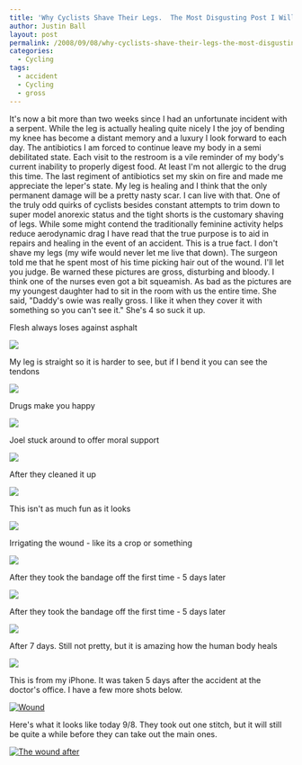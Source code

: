 ```yaml
---
title: 'Why Cyclists Shave Their Legs.  The Most Disgusting Post I Will Ever Make'
author: Justin Ball
layout: post
permalink: /2008/09/08/why-cyclists-shave-their-legs-the-most-disgusting-post-i-will-ever-make/
categories:
  - Cycling
tags:
  - accident
  - Cycling
  - gross
---
```



It's now a bit more than two weeks since I had an unfortunate incident with a serpent. While the leg is actually healing quite nicely I the joy of bending my knee has become a distant memory and a luxury I look forward to each day.
The antibiotics I am forced to continue leave my body in a semi debilitated state. Each visit to the restroom is a vile reminder of my body's current inability to properly digest food. At least I'm not allergic to the drug this time.
The last regiment of antibiotics set my skin on fire and made me appreciate the leper's state. My leg is healing and I think that the only permanent damage will be a pretty nasty scar. I can live with that.
One of the truly odd quirks of cyclists besides constant attempts to trim down to super model anorexic status and the tight shorts is the customary shaving of legs. While some might contend the traditionally feminine
activity helps reduce aerodynamic drag I have read that the true purpose is to aid in repairs and healing in the event of an accident. This is a true fact. I don't shave my legs (my wife would never let me live that down).
The surgeon told me that he spent most of his time picking hair out of the wound. I'll let you judge. Be warned these pictures are gross, disturbing and bloody. I think one of the nurses even got a bit squeamish.
As bad as the pictures are my youngest daughter had to sit in the room with us the entire time. She said, "Daddy's owie was really gross. I like it when they cover it with something so you can't see it." She's 4 so suck it up.

<div class="image-grid">
  <div class="image">
    <p class="caption">Flesh always loses against asphalt</p>
    <a href="/images/posts/2008/09/2008-08-22-09-57-18.jpg"><img src="/images/posts/2008/09/2008-08-22-09-57-18-300x225.jpg" /></a>
  </div>
  <div class="image">
    <p class="caption">My leg is straight so it is harder to see, but if I bend it you can see the tendons</p>
    <a href="/images/posts/2008/09/2008-08-22-09-57-19.jpg"><img src="/images/posts/2008/09/2008-08-22-09-57-19-300x225.jpg" /></a>
  </div>
  <div class="image">
    <p class="caption">Drugs make you happy</p>
    <a href="/images/posts/2008/09/2008-08-22-09-57-42.jpg"><img src="/images/posts/2008/09/2008-08-22-09-57-42-225x300.jpg" /></a>
  </div>
  <div class="image">
    <p class="caption">Joel stuck around to offer moral support</p>
    <a href="/images/posts/2008/09/2008-08-22-09-57-52.jpg"><img src="/images/posts/2008/09/2008-08-22-09-57-52-300x225.jpg" /></a>
  </div>
  <div class="image">
    <p class="caption">After they cleaned it up</p>
    <a href="/images/posts/2008/09/2008-08-22-11-06-34.jpg"><img src="/images/posts/2008/09/2008-08-22-11-06-34-300x225.jpg" /></a>
  </div>
  <div class="image">
    <p class="caption">This isn't as much fun as it looks</p>
    <a href="/images/posts/2008/09/2008-08-22-11-07-21.jpg"><img src="/images/posts/2008/09/2008-08-22-11-07-21-300x225.jpg" /></a>
  </div>
  <div class="image">
    <p class="caption">Irrigating the wound - like its a crop or something</p>
    <a href="/images/posts/2008/09/2008-08-22-11-07-53.jpg"><img src="/images/posts/2008/09/2008-08-22-11-07-53-300x225.jpg" /></a>
  </div>
  <div class="image">
    <p class="caption">After they took the bandage off the first time - 5 days later</p>
    <a href="/images/posts/2008/09/2008-08-27-09-47-17.jpg"><img src="/images/posts/2008/09/2008-08-27-09-47-17-300x225.jpg" /></a>
  </div>
  <div class="image">
    <p class="caption">After they took the bandage off the first time - 5 days later</p>
    <a href="/images/posts/2008/09/2008-08-27-09-47-22.jpg"><img src="/images/posts/2008/09/2008-08-27-09-47-22-300x225.jpg" /></a>
  </div>
  <div class="image">
    <p class="caption">After 7 days. Still not pretty, but it is amazing how the human body heals</p>
    <a href="/images/posts/2008/09/2008-08-29-10-43-49.jpg"><img src="/images/posts/2008/09/2008-08-29-10-43-49-225x300.jpg" /></a>
  </div>
  <div class="image">
    <p class="caption">This is from my iPhone. It was taken 5 days after the accident at the doctor's office. I have a few more shots below.</p>
    <a href="/images/posts/2008/09/photo.jpg"><img src="/images/posts/2008/09/photo-225x300.jpg" alt="Wound" /></a>
  </div>
  <div class="image">
    <p class="caption">Here's what it looks like today 9/8. They took out one stitch, but it will still be quite a while before they can take out the main ones.</p>
    <a href="/images/posts/2008/09/photo1.jpg"><img src="/images/posts/2008/09/photo1-225x300.jpg" alt="The wound after" /></a>
  </div>
</div>

